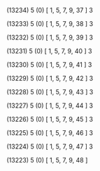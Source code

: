 (13234) 5 (0) [ 1, 5, 7, 9, 37 ] 3 


(13233) 5 (0) [ 1, 5, 7, 9, 38 ] 3 


(13232) 5 (0) [ 1, 5, 7, 9, 39 ] 3 


(13231) 5 (0) [ 1, 5, 7, 9, 40 ] 3 


(13230) 5 (0) [ 1, 5, 7, 9, 41 ] 3 


(13229) 5 (0) [ 1, 5, 7, 9, 42 ] 3 


(13228) 5 (0) [ 1, 5, 7, 9, 43 ] 3 


(13227) 5 (0) [ 1, 5, 7, 9, 44 ] 3 


(13226) 5 (0) [ 1, 5, 7, 9, 45 ] 3 


(13225) 5 (0) [ 1, 5, 7, 9, 46 ] 3 


(13224) 5 (0) [ 1, 5, 7, 9, 47 ] 3 


(13223) 5 (0) [ 1, 5, 7, 9, 48 ]  

